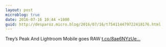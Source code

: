 ```yaml
---
layout: post
microblog: true
date: 2016-07-16 10:44 +1000
guid: http://desparoz.micro.blog/2016/07/16/t754114479722418176.html
---
```

Trey’s Peak And Lightroom Mobile goes RAW [t.co/8ae6NYzUe...](https://t.co/8ae6NYzUeU)
